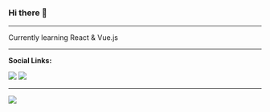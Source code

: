 ### Hi there 👋
---- 

Currently learning React & Vue.js

---- 

**Social Links:**  

<a href="https://www.facebook.com/profile.php?id=100009019826862"><img src="https://img.shields.io/badge/-000000?color=ffffff&style=social&logo=Facebook"/></a>
<a href="https://instagram.com/mrx.indra?igshid=11kpair02rpez"><img src="https://img.shields.io/badge/-000000?color=ffffff&style=social&logo=Instagram"/></a>

----

<div>
  <img src="https://github-readme-stats.vercel.app/api/top-langs/?username=indraAK&layout=compact" />
</div>

